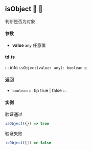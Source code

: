 ## isObject :tada: :100: 
判断是否为对象
#### 参数 
- **value** `any` 任意值
 
#### td.ts
::: info
`isObject(value: any): boolean`
:::
#### 返回 
- `boolean` 
::: tip
true | false
:::
#### 实例 
验证通过


```ts
isObject({}) => true
```
验证失败


```ts
isObject([]) => false
```
